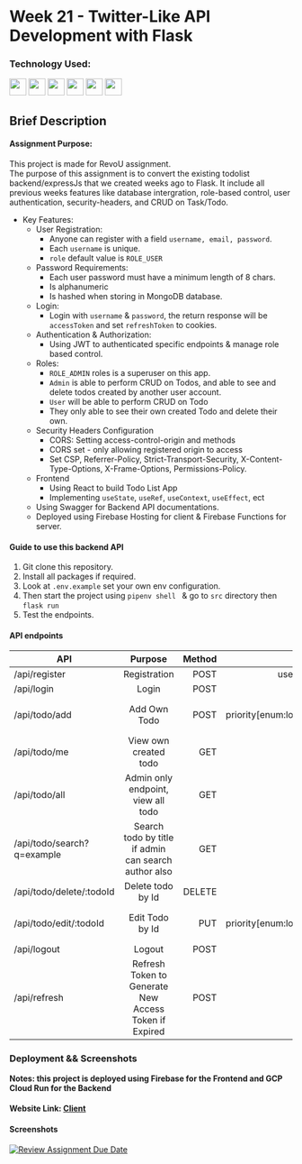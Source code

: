 # Week 21 - Twitter-Like API Development with Flask

### Technology Used:

<p align="left">    
<img src="https://cdn.jsdelivr.net/gh/devicons/devicon/icons/python/python-original.svg"  width="30" height="30" />
<img src="https://cdn.jsdelivr.net/gh/devicons/devicon/icons/flask/flask-original-wordmark.svg" width="30" height="30" />         
<img src="https://cdn.jsdelivr.net/gh/devicons/devicon/icons/mongodb/mongodb-original-wordmark.svg"
           width="30"
                height="30" />
<img src="https://cdn.jsdelivr.net/gh/devicons/devicon/icons/googlecloud/googlecloud-original-wordmark.svg" width="30" height="30" /> 
<img src="https://cdn.jsdelivr.net/gh/devicons/devicon/icons/react/react-original-wordmark.svg" width="30" height="30" /> 
<img src="https://cdn.jsdelivr.net/gh/devicons/devicon/icons/javascript/javascript-original.svg" width="30"
                height="30" />
</p>  

## Brief Description

#### Assignment Purpose:

This project is made for RevoU assignment.<br>
The purpose of this assignment is to convert the existing todolist backend/expressJs that we created weeks ago to Flask. It include all previous weeks features like database intergration, role-based control, user authentication, security-headers, and CRUD on Task/Todo.

- Key Features:
  - User Registration:
    - Anyone can register with a field `username, email, password`.
    - Each `username` is unique.
    - `role` default value is `ROLE_USER`
  - Password Requirements:
    - Each user password must have a minimum length of 8 chars.
    - Is alphanumeric
    - Is hashed when storing in MongoDB database.
  - Login:
    - Login with `username` & `password`, the return response will be `accessToken` and set `refreshToken` to cookies.
  - Authentication & Authorization:
    - Using JWT to authenticated specific endpoints & manage role based control.
  - Roles:
    - `ROLE_ADMIN` roles is a superuser on this app.
    - `Admin` is able to perform CRUD on Todos, and able to see and delete todos created by another user account.
    - `User` will be able to perform CRUD on Todo
    - They only able to see their own created Todo and delete their own.
  - Security Headers Configuration
    - CORS: Setting access-control-origin and methods
    - CORS set - only allowing registered origin to access
    - Set CSP, Referrer-Policy, Strict-Transport-Security, X-Content-Type-Options, X-Frame-Options, Permissions-Policy.
  - Frontend
    - Using React to build Todo List App
    - Implementing `useState`, `useRef`, `useContext`, `useEffect`, ect
  - Using Swagger for Backend API documentations.
  - Deployed using Firebase Hosting for client & Firebase Functions for server.


#### Guide to use this backend API

1. Git clone this repository.
2. Install all packages if required.
3. Look at `.env.example` set your own env configuration.
4. Then start the project using `pipenv shell ` & go to `src` directory then `flask run`
5. Test the endpoints. 

#### API endpoints
| API             | Purpose             | Method| Request Body Fields   |
| -------------   |:-------------------:| -----:| ---------------------:|
| /api/register   | Registration        | POST  |username, email, password|
| /api/login      | Login               | POST  |username,password      |
| /api/todo/add      | Add Own Todo       | POST  | title, description, priority[enum:low,medium,high,notSet], deadline                 |
| /api/todo/me     | View own created todo  | GET  | -          |
| /api/todo/all   | Admin only endpoint, view all todo | GET  |-          |
| /api/todo/search?q=example    | Search todo by title if admin can search author also       | GET   |params 'q'                      |
| /api/todo/delete/:todoId  | Delete todo by Id       | DELETE  |- |
| /api/todo/edit/:todoId  | Edit Todo by Id       | PUT  |title, description, priority[enum:low,medium,high,notSet], deadline     |
| /api/logout  | Logout      | POST  |- |
| /api/refresh  | Refresh Token to Generate New Access Token if Expired        | POST  |- |


### Deployment && Screenshots
**Notes: this project is deployed using Firebase for the Frontend and GCP Cloud Run for the Backend**<br>
#### Website Link: [Client](https://steff-flask-todo.web.app/)

#### Screenshots



[![Review Assignment Due Date](https://classroom.github.com/assets/deadline-readme-button-24ddc0f5d75046c5622901739e7c5dd533143b0c8e959d652212380cedb1ea36.svg)](https://classroom.github.com/a/DGzh2WKs)
